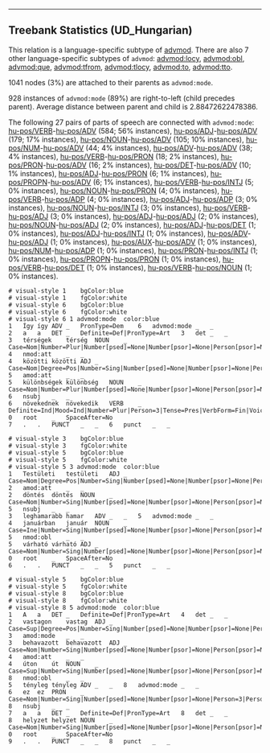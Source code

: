 

--------------------------------------------------------------------------------

## Treebank Statistics (UD_Hungarian)

This relation is a language-specific subtype of [advmod]().
There are also 7 other language-specific subtypes of `advmod`: [advmod:locy](), [advmod:obl](), [advmod:que](), [advmod:tfrom](), [advmod:tlocy](), [advmod:to](), [advmod:tto]().

1041 nodes (3%) are attached to their parents as `advmod:mode`.

928 instances of `advmod:mode` (89%) are right-to-left (child precedes parent).
Average distance between parent and child is 2.88472622478386.

The following 27 pairs of parts of speech are connected with `advmod:mode`: [hu-pos/VERB]()-[hu-pos/ADV]() (584; 56% instances), [hu-pos/ADJ]()-[hu-pos/ADV]() (179; 17% instances), [hu-pos/NOUN]()-[hu-pos/ADV]() (105; 10% instances), [hu-pos/NUM]()-[hu-pos/ADV]() (44; 4% instances), [hu-pos/ADV]()-[hu-pos/ADV]() (38; 4% instances), [hu-pos/VERB]()-[hu-pos/PRON]() (18; 2% instances), [hu-pos/PRON]()-[hu-pos/ADV]() (16; 2% instances), [hu-pos/DET]()-[hu-pos/ADV]() (10; 1% instances), [hu-pos/ADJ]()-[hu-pos/PRON]() (6; 1% instances), [hu-pos/PROPN]()-[hu-pos/ADV]() (6; 1% instances), [hu-pos/VERB]()-[hu-pos/INTJ]() (5; 0% instances), [hu-pos/NOUN]()-[hu-pos/PRON]() (4; 0% instances), [hu-pos/VERB]()-[hu-pos/ADP]() (4; 0% instances), [hu-pos/ADJ]()-[hu-pos/ADP]() (3; 0% instances), [hu-pos/NOUN]()-[hu-pos/INTJ]() (3; 0% instances), [hu-pos/VERB]()-[hu-pos/ADJ]() (3; 0% instances), [hu-pos/ADJ]()-[hu-pos/ADJ]() (2; 0% instances), [hu-pos/NOUN]()-[hu-pos/ADJ]() (2; 0% instances), [hu-pos/ADJ]()-[hu-pos/DET]() (1; 0% instances), [hu-pos/ADJ]()-[hu-pos/INTJ]() (1; 0% instances), [hu-pos/ADV]()-[hu-pos/ADJ]() (1; 0% instances), [hu-pos/AUX]()-[hu-pos/ADV]() (1; 0% instances), [hu-pos/NUM]()-[hu-pos/ADP]() (1; 0% instances), [hu-pos/PRON]()-[hu-pos/INTJ]() (1; 0% instances), [hu-pos/PROPN]()-[hu-pos/PRON]() (1; 0% instances), [hu-pos/VERB]()-[hu-pos/DET]() (1; 0% instances), [hu-pos/VERB]()-[hu-pos/NOUN]() (1; 0% instances).


~~~ conllu
# visual-style 1	bgColor:blue
# visual-style 1	fgColor:white
# visual-style 6	bgColor:blue
# visual-style 6	fgColor:white
# visual-style 6 1 advmod:mode	color:blue
1	Így	így	ADV	_	PronType=Dem	6	advmod:mode	_	_
2	a	a	DET	_	Definite=Def|PronType=Art	3	det	_	_
3	térségek	térség	NOUN	_	Case=Nom|Number=Plur|Number[psed]=None|Number[psor]=None|Person[psor]=None	4	nmod:att	_	_
4	közötti	közötti	ADJ	_	Case=Nom|Degree=Pos|Number=Sing|Number[psed]=None|Number[psor]=None|Person[psor]=None	5	amod:att	_	_
5	különbségek	különbség	NOUN	_	Case=Nom|Number=Plur|Number[psed]=None|Number[psor]=None|Person[psor]=None	6	nsubj	_	_
6	növekednek	növekedik	VERB	_	Definite=Ind|Mood=Ind|Number=Plur|Person=3|Tense=Pres|VerbForm=Fin|Voice=Act	0	root	_	SpaceAfter=No
7	.	.	PUNCT	_	_	6	punct	_	_

~~~


~~~ conllu
# visual-style 3	bgColor:blue
# visual-style 3	fgColor:white
# visual-style 5	bgColor:blue
# visual-style 5	fgColor:white
# visual-style 5 3 advmod:mode	color:blue
1	Testületi	testületi	ADJ	_	Case=Nom|Degree=Pos|Number=Sing|Number[psed]=None|Number[psor]=None|Person[psor]=None	2	amod:att	_	_
2	döntés	döntés	NOUN	_	Case=Nom|Number=Sing|Number[psed]=None|Number[psor]=None|Person[psor]=None	5	nsubj	_	_
3	leghamarabb	hamar	ADV	_	_	5	advmod:mode	_	_
4	januárban	január	NOUN	_	Case=Ine|Number=Sing|Number[psed]=None|Number[psor]=None|Person[psor]=None	5	nmod:obl	_	_
5	várható	várható	ADJ	_	Case=Nom|Number=Sing|Number[psed]=None|Number[psor]=None|Person[psor]=None|VerbForm=PartPres	0	root	_	SpaceAfter=No
6	.	.	PUNCT	_	_	5	punct	_	_

~~~


~~~ conllu
# visual-style 5	bgColor:blue
# visual-style 5	fgColor:white
# visual-style 8	bgColor:blue
# visual-style 8	fgColor:white
# visual-style 8 5 advmod:mode	color:blue
1	A	a	DET	_	Definite=Def|PronType=Art	4	det	_	_
2	vastagon	vastag	ADJ	_	Case=Sup|Degree=Pos|Number=Sing|Number[psed]=None|Number[psor]=None|Person[psor]=None	3	amod:mode	_	_
3	behavazott	behavazott	ADJ	_	Case=Nom|Number=Sing|Number[psed]=None|Number[psor]=None|Person[psor]=None|VerbForm=PartPast	4	amod:att	_	_
4	úton	út	NOUN	_	Case=Sup|Number=Sing|Number[psed]=None|Number[psor]=None|Person[psor]=None	8	nmod:obl	_	_
5	tényleg	tényleg	ADV	_	_	8	advmod:mode	_	_
6	ez	ez	PRON	_	Case=Nom|Number=Sing|Number[psed]=None|Number[psor]=None|Person=3|Person[psor]=None|PronType=Dem	8	nsubj	_	_
7	a	a	DET	_	Definite=Def|PronType=Art	8	det	_	_
8	helyzet	helyzet	NOUN	_	Case=Nom|Number=Sing|Number[psed]=None|Number[psor]=None|Person[psor]=None	0	root	_	SpaceAfter=No
9	.	.	PUNCT	_	_	8	punct	_	_

~~~


